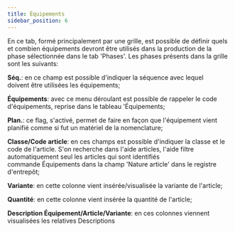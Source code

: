 ```yaml
---
title: Équipements
sidebar_position: 6
---
```


En ce tab, formé principalement par une grille, est possible de définir quels et combien équipements devront être utilisés dans la production de la phase sélectionnée dans le tab 'Phases'. Les phases présents dans la grille sont les suivants:

**Séq.**: en ce champ est possible d'indiquer la séquence avec lequel doivent être utilisées les équipements;

**Équipements**: avec ce menu déroulant est possible de rappeler le code d'équipements, reprise dans le tableau 'Équipements;

**Plan.**: ce flag, s'activé, permet de faire en façon que l'équipement vient planifié comme si fut un matériel de la nomenclature;

**Classe/Code article**: en ces champs est possible d'indiquer la classe et le code de l'article. S'on recherche dans l'aide articles, l'aide filtre automatiquement seul les articles qui sont identifiés commande Équipements dans la champ 'Nature article' dans le registre d'entrepôt;

**Variante**: en cette colonne vient insérée/visualisée la variante de l'article;

**Quantité**: en cette colonne vient insérée la quantité de l'article;

**Description Équipement/Article/Variante**: en ces colonnes viennent visualisées les relatives Descriptions







